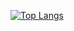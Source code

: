 [![Top Langs](https://github-readme-stats.vercel.app/api/top-langs/?username=dominoesbase&layout=compact)](https://github.com/anuraghazra/github-readme-stats)
</br>
<!--[![willianrod's wakatime stats](https://github-readme-stats.vercel.app/api/wakatime?username=dominoesbase)](https://github.com/anuraghazra/github-readme-stats)-->




